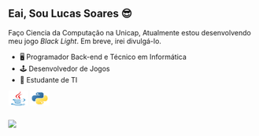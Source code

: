 ## Eai, Sou Lucas Soares 😎

Faço Ciencia da Computação na Unicap, Atualmente estou desenvolvendo meu jogo *Black Light*. Em breve, irei divulgá-lo.

- 🖥️ Programador Back-end e Técnico em Informática
- 🕹️ Desenvolvedor de Jogos
- 📖 Estudante de TI



<div> 
  <img align="center" alt="Rafa-Python" height="30" width="40" src="https://raw.githubusercontent.com/devicons/devicon/master/icons/java/java-original.svg">
  <img align="center" alt="Rafa-Python" height="30" width="40" src="https://raw.githubusercontent.com/devicons/devicon/master/icons/python/python-original.svg">
</div>

##
 
<div> 
   <a href="https://www.linkedin.com/in/lucassoares32" target="_blank"><img src="https://img.shields.io/badge/-LinkedIn-%230077B5?style=for-the-badge&logo=linkedin&logoColor=white" target="_blank"></a> 
</div>

  





